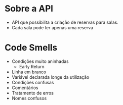 # Sobre a API

- API que possibilita a criação de reservas para salas.
- Cada sala pode ter apenas uma reserva

# Code Smells

- Condições muito aninhadas
  - Early Return
- Linha em branco
- Variável declarada longe da utilização
- Condições confusas
- Comentários
- Tratamento de erros
- Nomes confusos
